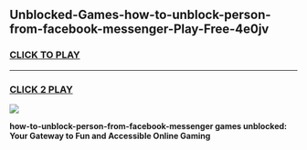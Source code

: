 
## Unblocked-Games-how-to-unblock-person-from-facebook-messenger-Play-Free-4e0jv
<h3>
<a href="https://premium76.site?title=how-to-unblock-person-from-facebook-messenger&ref=21A">CLICK TO PLAY</a></h3>
<hr>

<h3>
<a href="https://premium76.site?title=how-to-unblock-person-from-facebook-messenger&ref=21A">CLICK 2 PLAY</a>
  
</h3>

<a href="https://premium76.site?title=how-to-unblock-person-from-facebook-messenger&ref=21A"><img src="https://clearcache.store/games.png"></a>


**how-to-unblock-person-from-facebook-messenger games unblocked: Your Gateway to Fun and Accessible Online Gaming**
